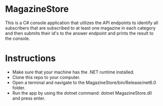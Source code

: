 # MagazineStore

This is a C# console application that utilizes the API endpoints to identify all subscribers that are subscribed to at least one magazine in each
category and then submits their id's to the answer endpoint and prints the result to the console.

# Instructions
- Make sure that your machine has the .NET runtime installed.
- Clone this repo to your computer.
- Open a terminal and navigate to the MagazineStore/bin/Release/net6.0 folder. 
- Run the app by using the dotnet command: dotnet MagazineStore.dll and press enter.

